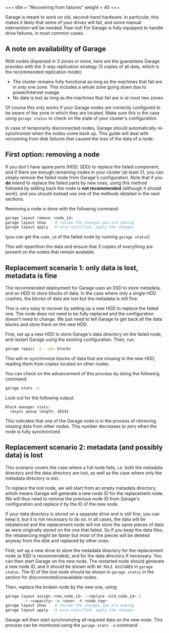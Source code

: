 +++
title = "Recovering from failures"
weight = 40
+++

Garage is meant to work on old, second-hand hardware.
In particular, this makes it likely that some of your drives will fail, and some manual intervention will be needed.
Fear not! For Garage is fully equipped to handle drive failures, in most common cases.

## A note on availability of Garage

With nodes dispersed in 3 zones or more, here are the guarantees Garage provides with the 3-way replication strategy (3 copies of all data, which is the recommended replication mode):

- The cluster remains fully functional as long as the machines that fail are in only one zone. This includes a whole zone going down due to power/Internet outage.
- No data is lost as long as the machines that fail are in at most two zones.

Of course this only works if your Garage nodes are correctly configured to be aware of the zone in which they are located.
Make sure this is the case using `garage status` to check on the state of your cluster's configuration.

In case of temporarily disconnected nodes, Garage should automatically re-synchronize
when the nodes come back up. This guide will deal with recovering from disk failures
that caused the loss of the data of a node.


## First option: removing a node

If you don't have spare parts (HDD, SDD) to replace the failed component, and if there are enough remaining nodes in your cluster
(at least 3), you can simply remove the failed node from Garage's configuration.
Note that if you **do** intend to replace the failed parts by new ones, using this method followed by adding back the node is **not recommended** (although it should work),
and you should instead use one of the methods detailed in the next sections.

Removing a node is done with the following command:

```bash
garage layout remove <node_id>
garage layout show    # review the changes you are making
garage layout apply   # once satisfied, apply the changes
```

(you can get the `node_id` of the failed node by running `garage status`)

This will repartition the data and ensure that 3 copies of everything are present on the nodes that remain available.



## Replacement scenario 1: only data is lost, metadata is fine

The recommended deployment for Garage uses an SSD to store metadata, and an HDD to store blocks of data.
In the case where only a single HDD crashes, the blocks of data are lost but the metadata is still fine.

This is very easy to recover by setting up a new HDD to replace the failed one.
The node does not need to be fully replaced and the configuration doesn't need to change.
We just need to tell Garage to get back all the data blocks and store them on the new HDD.

First, set up a new HDD to store Garage's data directory on the failed node, and restart Garage using
the existing configuration.  Then, run:

```bash
garage repair -a --yes blocks
```

This will re-synchronize blocks of data that are missing to the new HDD, reading them from copies located on other nodes.

You can check on the advancement of this process by doing the following command: 

```bash
garage stats -a
```

Look out for the following output:

```
Block manager stats:
  resync queue length: 26541
```

This indicates that one of the Garage node is in the process of retrieving missing data from other nodes.
This number decreases to zero when the node is fully synchronized.


## Replacement scenario 2: metadata (and possibly data) is lost

This scenario covers the case where a full node fails, i.e. both the metadata directory and
the data directory are lost, as well as the case where only the metadata directory is lost.

To replace the lost node, we will start from an empty metadata directory, which means
Garage will generate a new node ID for the replacement node.
We will thus need to remove the previous node ID from Garage's configuration and replace it by the ID of the new node.

If your data directory is stored on a separate drive and is still fine, you can keep it, but it is not necessary to do so.
In all cases, the data will be rebalanced and the replacement node will not store the same pieces of data
as were originally stored on the one that failed. So if you keep the data files, the rebalancing
might be faster but most of the pieces will be deleted anyway from the disk and replaced by other ones.

First, set up a new drive to store the metadata directory for the replacement node (a SSD is recommended),
and for the data directory if necessary. You can then start Garage on the new node.
The restarted node should generate a new node ID, and it should be shown with `NO ROLE ASSIGNED` in `garage status`.
The ID of the lost node should be shown in `garage status` in the section for disconnected/unavailable nodes.

Then, replace the broken node by the new one, using:

```bash
garage layout assign <new_node_id> --replace <old_node_id> \
		-c <capacity> -z <zone> -t <node_tag>
garage layout show    # review the changes you are making
garage layout apply   # once satisfied, apply the changes
```

Garage will then start synchronizing all required data on the new node.
This process can be monitored using the `garage stats -a` command.

